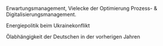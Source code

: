 Erwartungsmanagement, Vielecke der Optimierung Prozess- & Digitalisierungsmanagement.

Energiepolitik beim Ukrainekonflikt

Ölabhängigkeit der Deutschen in der vorherigen Jahren
